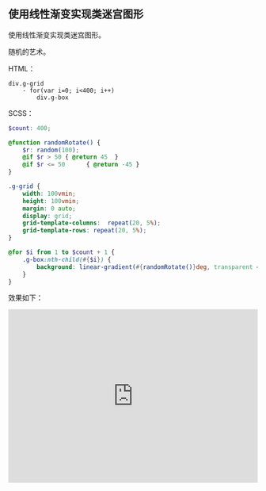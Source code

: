 ## 使用线性渐变实现类迷宫图形

使用线性渐变实现类迷宫图形。

随机的艺术。

HTML：

```pug
div.g-grid
    - for(var i=0; i<400; i++)
        div.g-box
```

SCSS：
```scss
$count: 400;

@function randomRotate() {
    $r: random(100);
    @if $r > 50 { @return 45  }
    @if $r <= 50      { @return -45 }
}

.g-grid {
    width: 100vmin;
    height: 100vmin;
    margin: 0 auto;
    display: grid;
    grid-template-columns:  repeat(20, 5%);
    grid-template-rows: repeat(20, 5%);
}

@for $i from 1 to $count + 1 {
    .g-box:nth-child(#{$i}) {
        background: linear-gradient(#{randomRotate()}deg, transparent 49.5%, deeppink 49.5%, deeppink 50.5%, transparent 50.5%);
    }
}
```

效果如下：

<iframe height="350" style="width: 100%;" scrolling="no" title="CSS  MAZE" src="https://codepen.io/Chokcoco/embed/zXYJaW?height=350&theme-id=default&default-tab=css,result" frameborder="no" allowtransparency="true" allowfullscreen="true">
  See the Pen <a href='https://codepen.io/Chokcoco/pen/zXYJaW'>CSS  MAZE</a> by Chokcoco
  (<a href='https://codepen.io/Chokcoco'>@Chokcoco</a>) on <a href='https://codepen.io'>CodePen</a>.
</iframe>